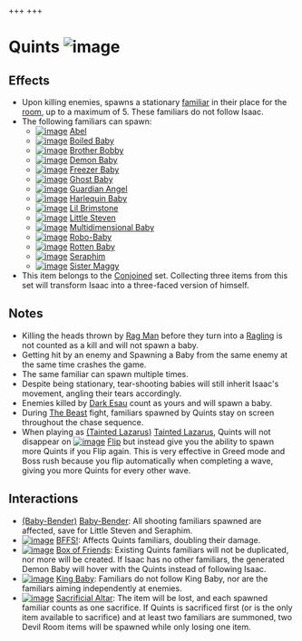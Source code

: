 +++
+++

 # Quints ![image](/image/Quints.png) 

Effects
---------


* Upon killing enemies, spawns a stationary [familiar](/wiki/Familiar "Familiar") in their place for the [room](/wiki/Rooms "Rooms"), up to a maximum of 5. These familiars do not follow Isaac.
* The following familiars can spawn:
	+ [![image](/image/Abel.png)](/wiki/Abel "Abel") [Abel](/wiki/Abel "Abel")
	+ [![image](/image/Boiled_Baby.png)](/wiki/Boiled_Baby "Boiled Baby") [Boiled Baby](/wiki/Boiled_Baby "Boiled Baby")
	+ [![image](/image/Brother_Bobby.png)](/wiki/Brother_Bobby "Brother Bobby") [Brother Bobby](/wiki/Brother_Bobby "Brother Bobby")
	+ [![image](/image/Demon_Baby.png)](/wiki/Demon_Baby "Demon Baby") [Demon Baby](/wiki/Demon_Baby "Demon Baby")
	+ [![image](/image/Freezer_Baby.png)](/wiki/Freezer_Baby "Freezer Baby") [Freezer Baby](/wiki/Freezer_Baby "Freezer Baby")
	+ [![image](/image/Ghost_Baby.png)](/wiki/Ghost_Baby "Ghost Baby") [Ghost Baby](/wiki/Ghost_Baby "Ghost Baby")
	+ [![image](/image/Guardian_Angel.png)](/wiki/Guardian_Angel "Guardian Angel") [Guardian Angel](/wiki/Guardian_Angel "Guardian Angel")
	+ [![image](/image/Harlequin_Baby.png)](/wiki/Harlequin_Baby "Harlequin Baby") [Harlequin Baby](/wiki/Harlequin_Baby "Harlequin Baby")
	+ [![image](/image/Lil_Brimstone.png)](/wiki/Lil_Brimstone "Lil Brimstone") [Lil Brimstone](/wiki/Lil_Brimstone "Lil Brimstone")
	+ [![image](/image/Little_Steven.png)](/wiki/Little_Steven "Little Steven") [Little Steven](/wiki/Little_Steven "Little Steven")
	+ [![image](/image/Multidimensional_Baby.png)](/wiki/Multidimensional_Baby "Multidimensional Baby") [Multidimensional Baby](/wiki/Multidimensional_Baby "Multidimensional Baby")
	+ [![image](/image/Robo-Baby.png)](/wiki/Robo-Baby "Robo-Baby") [Robo-Baby](/wiki/Robo-Baby "Robo-Baby")
	+ [![image](/image/Rotten_Baby.png)](/wiki/Rotten_Baby "Rotten Baby") [Rotten Baby](/wiki/Rotten_Baby "Rotten Baby")
	+ [![image](/image/Seraphim.png)](/wiki/Seraphim "Seraphim") [Seraphim](/wiki/Seraphim "Seraphim")
	+ [![image](/image/Sister_Maggy.png)](/wiki/Sister_Maggy "Sister Maggy") [Sister Maggy](/wiki/Sister_Maggy "Sister Maggy")
* This item belongs to the [Conjoined](/wiki/Conjoined "Conjoined") set. Collecting three items from this set will transform Isaac into a three-faced version of himself.


Notes
-------


* Killing the heads thrown by [Rag Man](/wiki/Rag_Man "Rag Man") before they turn into a [Ragling](/wiki/Rag_man%27s_Rag_Ling "Rag man's Rag Ling") is not counted as a kill and will not spawn a baby.
* Getting hit by an enemy and Spawning a Baby from the same enemy at the same time crashes the game.
* The same familiar can spawn multiple times.
* Despite being stationary, tear-shooting babies will still inherit Isaac's movement, angling their tears accordingly.
* Enemies killed by [Dark Esau](/wiki/Dark_Esau "Dark Esau") count as yours and will spawn a baby.
* During [The Beast](/wiki/The_Beast "The Beast") fight, familiars spawned by Quints stay on screen throughout the chase sequence.
* When playing as  [(Tainted Lazarus)](/wiki/Tainted_Lazarus "Tainted Lazarus") [Tainted Lazarus](/wiki/Tainted_Lazarus "Tainted Lazarus"), Quints will not disappear on [![image](/image/Flip.png)](/wiki/Flip "Flip") [Flip](/wiki/Flip "Flip") but instead give you the ability to spawn more Quints if you Flip again. This is very effective in Greed mode and Boss rush because you flip automatically when completing a wave, giving you more Quints for every other wave.


Interactions
--------------


* [(Baby-Bender)](/wiki/Baby-Bender "Baby-Bender") [Baby-Bender](/wiki/Baby-Bender "Baby-Bender"): All shooting familiars spawned are affected, save for Little Steven and Seraphim.
* [![image](/image/BFFS!.png)](/wiki/BFFS! "BFFS!") [BFFS!](/wiki/BFFS! "BFFS!"): Affects Quints familiars, doubling their damage.
* [![image](/image/Box_of_Friends.png)](/wiki/Box_of_Friends "Box of Friends") [Box of Friends](/wiki/Box_of_Friends "Box of Friends"): Existing Quints familiars will not be duplicated, nor more will be created. If Isaac has no other familiars, the generated Demon Baby will hover with the Quints instead of following Isaac.
* [![image](/image/King_Baby.png)](/wiki/King_Baby "King Baby") [King Baby](/wiki/King_Baby "King Baby"): Familiars do not follow King Baby, nor are the familiars aiming independently at enemies.
* [![image](/image/Sacrificial_Altar.png)](/wiki/Sacrificial_Altar "Sacrificial Altar") [Sacrificial Altar](/wiki/Sacrificial_Altar "Sacrificial Altar"): The item will be lost, and each spawned familiar counts as one sacrifice. If Quints is sacrificed first (or is the only item available to sacrifice) and at least two familiars are summoned, two Devil Room items will be spawned while only losing one item.



